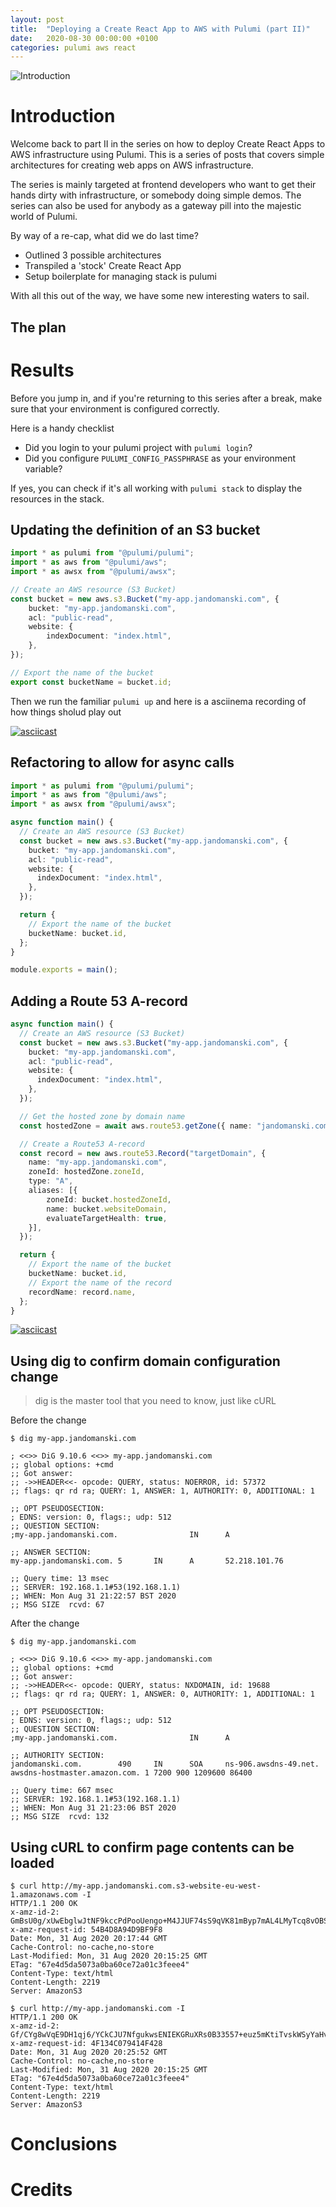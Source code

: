 ```yaml
---
layout: post
title:  "Deploying a Create React App to AWS with Pulumi (part II)"
date:   2020-08-30 00:00:00 +0100
categories: pulumi aws react
---
```


![Introduction](/docs/images/posts/2020-07-30-deploy-create-react-app-aws-pulumi/logos.svg)

# Introduction

Welcome back to part II in the series on how to deploy Create React Apps to AWS infrastructure using Pulumi. 
This is a series of posts that covers simple architectures for creating web apps on AWS infrastructure. 

The series is mainly targeted at frontend developers who want to get their hands dirty with infrastructure, or somebody doing simple demos. 
The series can also be used for anybody as a gateway pill into the majestic world of Pulumi. 

By way of a re-cap, what did we do last time? 
- Outlined 3 possible architectures
- Transpiled a 'stock' Create React App
- Setup boilerplate for managing stack is pulumi

With all this out of the way, we have some new interesting waters to sail. 

## The plan

# Results

Before you jump in, and if you're returning to this series after a break, make sure that your environment is configured correctly. 

Here is a handy checklist
- Did you login to your pulumi project with `pulumi login`?
- Did you configure `PULUMI_CONFIG_PASSPHRASE` as your environment variable?

If yes, you can check if it's all working with `pulumi stack` to display the resources in the stack. 

## Updating the definition of an S3 bucket

```typescript
import * as pulumi from "@pulumi/pulumi";
import * as aws from "@pulumi/aws";
import * as awsx from "@pulumi/awsx";

// Create an AWS resource (S3 Bucket)
const bucket = new aws.s3.Bucket("my-app.jandomanski.com", {
    bucket: "my-app.jandomanski.com",
    acl: "public-read",
    website: {
        indexDocument: "index.html",
    },
});

// Export the name of the bucket
export const bucketName = bucket.id;
```

Then we run the familiar `pulumi up` and here is a asciinema recording of how things sholud play out 

[![asciicast](https://asciinema.org/a/fhdrDlVWeBM5AOUfQHUPmr8CB.svg)](https://asciinema.org/a/fhdrDlVWeBM5AOUfQHUPmr8CB)

## Refactoring to allow for async calls

```typescript
import * as pulumi from "@pulumi/pulumi";
import * as aws from "@pulumi/aws";
import * as awsx from "@pulumi/awsx";

async function main() {
  // Create an AWS resource (S3 Bucket)
  const bucket = new aws.s3.Bucket("my-app.jandomanski.com", {
    bucket: "my-app.jandomanski.com",
    acl: "public-read",
    website: {
      indexDocument: "index.html",
    },
  });

  return {
    // Export the name of the bucket
    bucketName: bucket.id,
  };
}

module.exports = main();
```

## Adding a Route 53 A-record

```typescript
async function main() {
  // Create an AWS resource (S3 Bucket)
  const bucket = new aws.s3.Bucket("my-app.jandomanski.com", {
    bucket: "my-app.jandomanski.com",
    acl: "public-read",
    website: {
      indexDocument: "index.html",
    },
  });

  // Get the hosted zone by domain name
  const hostedZone = await aws.route53.getZone({ name: "jandomanski.com" });

  // Create a Route53 A-record
  const record = new aws.route53.Record("targetDomain", {
    name: "my-app.jandomanski.com",
    zoneId: hostedZone.zoneId,
    type: "A",
    aliases: [{
        zoneId: bucket.hostedZoneId,
        name: bucket.websiteDomain,
        evaluateTargetHealth: true,
    }],
  });

  return {
    // Export the name of the bucket
    bucketName: bucket.id,
    // Export the name of the record
    recordName: record.name,
  };
}
```

[![asciicast](https://asciinema.org/a/j69yMkvwJfvqdJOjNjS3n5ZBR.svg)](https://asciinema.org/a/j69yMkvwJfvqdJOjNjS3n5ZBR)

## Using dig to confirm domain configuration change

> dig is the master tool that you need to know, just like cURL

Before the change

```
$ dig my-app.jandomanski.com

; <<>> DiG 9.10.6 <<>> my-app.jandomanski.com
;; global options: +cmd
;; Got answer:
;; ->>HEADER<<- opcode: QUERY, status: NOERROR, id: 57372
;; flags: qr rd ra; QUERY: 1, ANSWER: 1, AUTHORITY: 0, ADDITIONAL: 1

;; OPT PSEUDOSECTION:
; EDNS: version: 0, flags:; udp: 512
;; QUESTION SECTION:
;my-app.jandomanski.com.                IN      A

;; ANSWER SECTION:
my-app.jandomanski.com. 5       IN      A       52.218.101.76

;; Query time: 13 msec
;; SERVER: 192.168.1.1#53(192.168.1.1)
;; WHEN: Mon Aug 31 21:22:57 BST 2020
;; MSG SIZE  rcvd: 67
```

After the change

```
$ dig my-app.jandomanski.com 

; <<>> DiG 9.10.6 <<>> my-app.jandomanski.com
;; global options: +cmd
;; Got answer:
;; ->>HEADER<<- opcode: QUERY, status: NXDOMAIN, id: 19688
;; flags: qr rd ra; QUERY: 1, ANSWER: 0, AUTHORITY: 1, ADDITIONAL: 1

;; OPT PSEUDOSECTION:
; EDNS: version: 0, flags:; udp: 512
;; QUESTION SECTION:
;my-app.jandomanski.com.                IN      A

;; AUTHORITY SECTION:
jandomanski.com.        490     IN      SOA     ns-906.awsdns-49.net. awsdns-hostmaster.amazon.com. 1 7200 900 1209600 86400

;; Query time: 667 msec
;; SERVER: 192.168.1.1#53(192.168.1.1)
;; WHEN: Mon Aug 31 21:23:06 BST 2020
;; MSG SIZE  rcvd: 132
```

## Using cURL to confirm page contents can be loaded

```console 
$ curl http://my-app.jandomanski.com.s3-website-eu-west-1.amazonaws.com -I
HTTP/1.1 200 OK
x-amz-id-2: GmBsU0g/xUwEbglwJtNF9kccPdPooUengo+M4JJUF74sS9qVK81mByp7mAL4LMyTcq8vOBSEYWw=
x-amz-request-id: 54B4D8A94D9BF9F8
Date: Mon, 31 Aug 2020 20:17:44 GMT
Cache-Control: no-cache,no-store
Last-Modified: Mon, 31 Aug 2020 20:15:25 GMT
ETag: "67e4d5da5073a0ba60ce72a01c3feee4"
Content-Type: text/html
Content-Length: 2219
Server: AmazonS3
```

```console
$ curl http://my-app.jandomanski.com -I
HTTP/1.1 200 OK
x-amz-id-2: Gf/CYg8wVqE9DH1qj6/YCkCJU7NfgukwsENIEKGRuXRs0B33557+euz5mKtiTvskWSyYaHvwFrE=
x-amz-request-id: 4F134C079414F428
Date: Mon, 31 Aug 2020 20:25:52 GMT
Cache-Control: no-cache,no-store
Last-Modified: Mon, 31 Aug 2020 20:15:25 GMT
ETag: "67e4d5da5073a0ba60ce72a01c3feee4"
Content-Type: text/html
Content-Length: 2219
Server: AmazonS3
```


# Conclusions

# Credits
